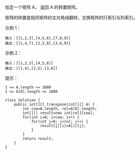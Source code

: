 给定一个矩阵 A， 返回 A 的转置矩阵。

矩阵的转置是指将矩阵的主对角线翻转，交换矩阵的行索引与列索引。

 

示例 1：
```
输入：[[1,2,3],[4,5,6],[7,8,9]]
输出：[[1,4,7],[2,5,8],[3,6,9]]
```
示例 2：
```
输入：[[1,2,3],[4,5,6]]
输出：[[1,4],[2,5],[3,6]]
```
 

提示：
```
1 <= A.length <= 1000
1 <= A[0].length <= 1000
```
```
class Solution {
    public int[][] transpose(int[][] A) {
        int cow=A.length, rol=A[0].length;
        int[][] result=new int[rol][cow];
        for(int i=0; i<cow; i++) {
            for(int j=0; j<rol; j++) {
                result[j][i]=A[i][j];
            }
        }
        return result;
    }
}
```